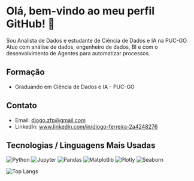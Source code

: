 # Olá, bem-vindo ao meu perfil GitHub! 👋

Sou Analista de Dados e estudante de Ciência de Dados e IA na PUC-GO. Atuo com análise de dados, engenheiro de dados, BI e com o desenvolvimento de Agentes para automatizar processos.

## Formação
- Graduando em Ciência de Dados e IA - PUC-GO

## Contato
- Email: diogo.zfp@gmail.com  
- LinkedIn: www.linkedin.com/in/diogo-ferreira-2a4248276

## Tecnologias / Linguagens Mais Usadas
![Python](https://img.shields.io/badge/Python-3776AB?style=flat&logo=python&logoColor=white)
![Jupyter](https://img.shields.io/badge/Jupyter-F37626?style=flat&logo=jupyter&logoColor=white)
![Pandas](https://img.shields.io/badge/Pandas-150458?style=flat&logo=pandas&logoColor=white)
![Matplotlib](https://img.shields.io/badge/Matplotlib-11557c?style=flat&logo=python&logoColor=white)
![Plotly](https://img.shields.io/badge/Plotly-3F4F75?style=flat&logo=plotly&logoColor=white)
![Seaborn](https://img.shields.io/badge/Seaborn-7DB0BC?style=flat&logo=python&logoColor=white)

![Top Langs](https://github-readme-stats.vercel.app/api/top-langs/?username=diogoopereira&layout=compact&theme=dark)

